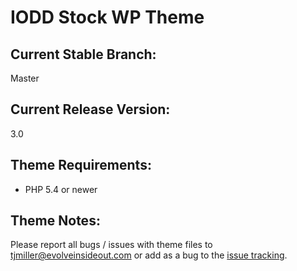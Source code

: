 # IODD Stock WP Theme

## Current Stable Branch:

Master

## Current Release Version:

3.0

## Theme Requirements:

* PHP 5.4 or newer

## Theme Notes:
Please report all bugs / issues with theme files to tjmiller@evolveinsideout.com or add as a bug to the [issue tracking](https://bitbucket.org/iodd/stock-wp-theme/issues?status=new&status=open).